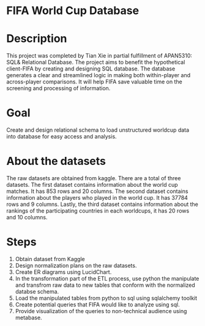 # FIFA World Cup Database

# Description
This project was completed by Tian Xie in partial fulfillment of APAN5310: SQL& Relational Database. The project aims to benefit the hypothetical client-FIFA by creating and designing SQL database. The database generates a clear and streamlined logic in making both within-player and across-player comparisons. It will help FIFA save valuable time on the screening and processing of information.

# Goal
Create and design relational schema to load unstructured worldcup data into database for easy access and analysis. 

# About the datasets
The raw datasets are obtained from kaggle. There are a total of three datasets. The first dataset contains information about the world cup matches. It has 853 rows and 20 columns. The second dataset contains information about the players who played in the world cup. It has 37784 rows and 9 columns. Lastly, the third dataset contains information about the rankings of the participating countries in each worldcups, it has 20 rows and 10 columns. 

# Steps
1. Obtain dataset from Kaggle
2. Design normalization plans on the raw datasets.
3. Create ER diagrams using LucidChart.
4. In the transformation part of the ETL process, use python the manipulate and transfrom raw data to new tables that conform with the normalized databse schema. 
5. Load the manipulated tables from python to sql using sqlalchemy toolkit 
6. Create potential queries that FIFA would like to analyze using sql. 
7. Provide visualization of the queries to non-technical audience using metabase. 
